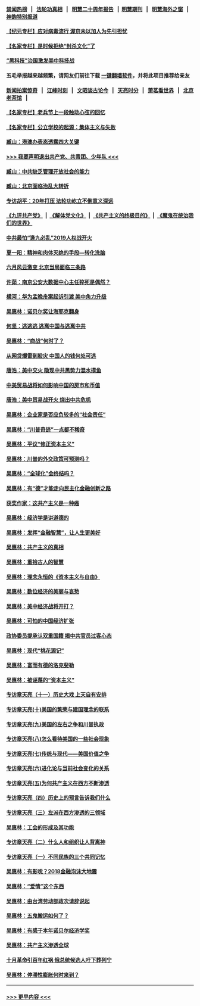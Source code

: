 #### [禁闻热榜](热点新闻.md?=0)  &nbsp;&nbsp;|&nbsp;&nbsp; [法轮功真相](https://github.com/gfw-breaker/truth/blob/master/README.md?=0) &nbsp;&nbsp;|&nbsp;&nbsp; [明慧二十周年报告](https://github.com/gfw-breaker/mh-reports/blob/master/README.md?=0) &nbsp;&nbsp;|&nbsp;&nbsp;[明慧期刊](https://github.com/gfw-breaker/mh-qikan) &nbsp;&nbsp;|&nbsp;&nbsp; [明慧海外之窗](https://github.com/gfw-breaker/mh-news/blob/master/README.md?=0) &nbsp;&nbsp;|&nbsp;&nbsp; [神韵特别报道](https://github.com/gfw-breaker/mh-news/blob/master/shenyun.md?=0)
#### [【纪元专栏】应对病毒流行 渥京未以加人为先引担忧](../pages/nsc423/n11875714.md?t=03120431) 
#### [【名家专栏】是时候拒绝“封杀文化”了](../pages/nsc423/n11814093.md?t=03120431) 
#### [“黑科技”治国激发美中科技战](../pages/nsc423/n11638056.md?t=03120431) 
#### 五毛举报越来越频繁，请网友们前往下载 [一键翻墙软件](https://github.com/gfw-breaker/ssr-accounts)，并将此项目推荐给亲友
#### [新闻拍案惊奇](https://github.com/gfw-breaker/banned-news/blob/master/pages/link4.md) &nbsp;&nbsp;|&nbsp;&nbsp; [江峰时刻](https://github.com/gfw-breaker/banned-news/blob/master/pages/link4.md) &nbsp;&nbsp;|&nbsp;&nbsp; [文昭谈古论今](https://github.com/gfw-breaker/banned-news/blob/master/pages/link4.md) &nbsp;&nbsp;|&nbsp;&nbsp; [天亮时分](https://github.com/gfw-breaker/banned-news/blob/master/pages/link4.md) &nbsp;&nbsp;|&nbsp;&nbsp; [萧茗看世界](https://github.com/gfw-breaker/banned-news/blob/master/pages/link4.md) &nbsp;&nbsp;|&nbsp;&nbsp; [北京老茶馆](https://github.com/gfw-breaker/banned-news/blob/master/pages/link4.md) &nbsp;&nbsp;|&nbsp;&nbsp; 
#### [【名家专栏】老兵节上一段触动心弦的回忆](../pages/nsc423/n11646016.md?t=03120431) 
#### [【名家专栏】公立学校的起源：集体主义与失败](../pages/nsc423/n11601833.md?t=03120431) 
#### [臧山：港澳办表态透露四大关键](../pages/nsc423/n11421628.md?t=03120431) 
#### [>>> 我要声明退出共产党、共青团、少年队 <<<](https://github.com/begood0513/goodnews/blob/master/quit/letter.md) 
#### [臧山：中共缺乏管理开放社会的能力](../pages/nsc423/n11407457.md?t=03120431) 
#### [臧山：北京面临治乱大转折](../pages/nsc423/n11406895.md?t=03120431) 
#### [专访胡平：20年打压 法轮功屹立不倒意义深远](../pages/nsc423/n11398800.md?t=03120431) 
#### [《九评共产党》](https://github.com/begood0513/9ping.md/blob/master/README.md) &nbsp;|&nbsp; [《解体党文化》](../../../../jtdwh.md/blob/master/README.md)  &nbsp;|&nbsp; [《共产主义的终极目的》](../../../../gczydzjmd.md/blob/master/README.md) &nbsp;|&nbsp; [《魔鬼在统治我们的世界》](../../../../mgztzwmdsj.md/blob/master/README.md) 
#### [中共最怕“逢九必乱”2019人权战开火](../pages/nsc423/n11385248.md?t=03120431) 
#### [夏一阳：精神和肉体灭绝的手段—转化洗脑](../pages/nsc423/n11368250.md?t=03120431) 
#### [六月风云激变 北京当局面临三条路](../pages/nsc423/n11313668.md?t=03120431) 
#### [许茹：南京公安大数据中心主任猝死是偶然？](../pages/nsc423/n11064744.md?t=03120431) 
#### [横河：华为孟晚舟案起诉引渡 美中角力升级](../pages/nsc423/n11027230.md?t=03120431) 
#### [吴惠林：诺贝尔奖让海耶克翻身](../pages/nsc423/n10890049.md?t=03120431) 
#### [何坚：逃逃逃 逃离中国与逃离中共](../pages/nsc423/n10592891.md?t=03120431) 
#### [吴惠林：“商战”何时了？](../pages/nsc423/n10573558.md?t=03120431) 
#### [从网贷爆雷到股灾 中国人的钱何处可逃](../pages/nsc423/n10572800.md?t=03120431) 
#### [唐浩：美中交火 隐现中共黑势力混水摸鱼](../pages/nsc423/n10544040.md?t=03120431) 
#### [中美贸易战将如何影响中国的房市和币值](../pages/nsc423/n10543697.md?t=03120431) 
#### [唐浩：美中贸易战开火 烧出中共危机](../pages/nsc423/n10540126.md?t=03120431) 
#### [吴惠林：企业家是否应负较多的“社会责任”](../pages/nsc423/n10535022.md?t=03120431) 
#### [吴惠林：“川普奇迹”一点都不稀奇](../pages/nsc423/n10512808.md?t=03120431) 
#### [吴惠林：平议“修正资本主义”](../pages/nsc423/n10495724.md?t=03120431) 
#### [吴惠林：川普的外交政策可预测吗？](../pages/nsc423/n10462387.md?t=03120431) 
#### [吴惠林：“全球化”会终结吗？](../pages/nsc423/n10452838.md?t=03120431) 
#### [吴惠林：有“德”才能走向民主化金融创新之路](../pages/nsc423/n10432292.md?t=03120431) 
#### [获奖作家：这共产主义是一种癌](../pages/nsc423/n10431541.md?t=03120431) 
#### [吴惠林：经济学是讲道德的](../pages/nsc423/n10398014.md?t=03120431) 
#### [吴惠林：发挥“金融智慧”，让人生更美好](../pages/nsc423/n10375019.md?t=03120431) 
#### [吴惠林：共产主义的真相](../pages/nsc423/n10351394.md?t=03120431) 
#### [吴惠林：重拾古人的智慧](../pages/nsc423/n10337691.md?t=03120431) 
#### [吴惠林：理念永恒的《资本主义与自由》](../pages/nsc423/n10316274.md?t=03120431) 
#### [吴惠林：数位经济的美丽与哀愁](../pages/nsc423/n10292946.md?t=03120431) 
#### [吴惠林：美中经济战将开打？](../pages/nsc423/n10258825.md?t=03120431) 
#### [吴惠林：可怕的中国经济扩张](../pages/nsc423/n10219147.md?t=03120431) 
#### [政协委员提承认双重国籍 揭中共官员过客心态](../pages/nsc423/n10208809.md?t=03120431) 
#### [吴惠林：现代“桃花源记”](../pages/nsc423/n10185234.md?t=03120431) 
#### [吴惠林：富而有德的洛克斐勒](../pages/nsc423/n10142264.md?t=03120431) 
#### [吴惠林：被诬蔑的“资本主义”](../pages/nsc423/n10124816.md?t=03120431) 
#### [专访章天亮（十一）历史大戏 上天自有安排](../pages/nsc423/n10094905.md?t=03120431) 
#### [专访章天亮(十)美国的繁荣与建国理念的联系](../pages/nsc423/n10094899.md?t=03120431) 
#### [专访章天亮(九)美国的左右之争和川普执政](../pages/nsc423/n10094889.md?t=03120431) 
#### [专访章天亮(八)怎么看待美国的一些社会现象](../pages/nsc423/n10094857.md?t=03120431) 
#### [专访章天亮(七)传统与现代——美国价值之争](../pages/nsc423/n10093140.md?t=03120431) 
#### [专访章天亮(六)进化论与当前社会变化的关系](../pages/nsc423/n10092036.md?t=03120431) 
#### [专访章天亮(五)为何共产主义在西方不断渗透](../pages/nsc423/n10083620.md?t=03120431) 
#### [专访章天亮（四）历史上的预言告诉我们什么](../pages/nsc423/n10083606.md?t=03120431) 
#### [专访章天亮（三）左派在西方渗透的三领域](../pages/nsc423/n10081115.md?t=03120431) 
#### [吴惠林：工会的形成及其功能](../pages/nsc423/n10080633.md?t=03120431) 
#### [专访章天亮（二）什么人和组织让人背离神](../pages/nsc423/n10076637.md?t=03120431) 
#### [专访章天亮（一）不同民族的三个共同记忆](../pages/nsc423/n10074188.md?t=03120431) 
#### [吴惠林：有影呒？2018金融泡沫大地震](../pages/nsc423/n10040534.md?t=03120431) 
#### [吴惠林：“爱情”这个东西](../pages/nsc423/n10019423.md?t=03120431) 
#### [吴惠林：由台湾劳动部政次请辞说起](../pages/nsc423/n9979679.md?t=03120431) 
#### [吴惠林：五鬼搬运如何了？](../pages/nsc423/n9925338.md?t=03120431) 
#### [吴惠林：有感于本年诺贝尔经济学奖](../pages/nsc423/n9871883.md?t=03120431) 
#### [吴惠林：共产主义渗透全球](../pages/nsc423/n9812748.md?t=03120431) 
#### [十月革命引百年红祸 俄总统候选人吁下葬列宁](../pages/nsc423/n9810182.md?t=03120431) 
#### [吴惠林：停滞性膨胀何时来到？](../pages/nsc423/n9764136.md?t=03120431) 

----
#### [ >>> 更早内容 <<< ](../indexes/nsc423-earlier.md)
